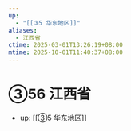 ```yaml
---
up:
  - "[[③5 华东地区]]"
aliases:
  - 江西省
ctime: 2025-03-01T13:26:19+08:00
mtime: 2025-10-01T11:40:37+08:00
---
```


# ③56 江西省

- up: [[③5 华东地区]]
